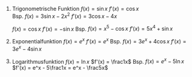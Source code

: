 1. Trigonometrische Funktion
	$f(x) = \sin{x}$
	$f'(x) = \cos{x}$	
	Bsp.
	$f(x) = 3\sin{x} - 2x^2$
	$f'(x) = 3\cos{x} - 4x$

	$f(x) = \cos x$
	$f'(x) = -\sin x$
	Bsp.
	$f(x) = x^5 - \cos x$
	$f'(x) = 5x^4 + \sin x$

2. Exponentialfunktion
	$f(x) = e^x$
	$f'(x) = e^x$
	Bsp.
	$f(x) = 3e^x + 4\cos x$
	$f'(x) = 3e^x - 4\sin x$

3. Logarithmusfunktion
	$f(x) = \ln x$
	$f'(x) = \frac1x$
	Bsp.
	$f(x) = e^x - 5\ln x$
	$f'(x) = e^x - 5\frac1x = e^x - \frac5x$


